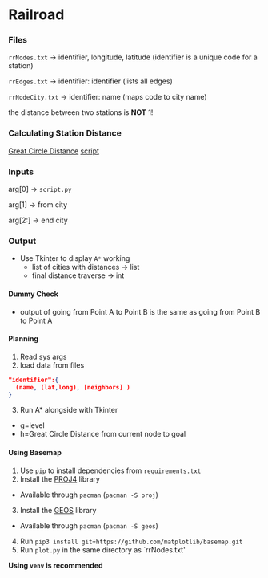 # Railroad

### Files

`rrNodes.txt` -> identifier, longitude, latitude (identifier is a unique code for a station)

`rrEdges.txt` -> identifier: identifier (lists all edges)

`rrNodeCity.txt` -> identifier: name (maps code to city name)

the distance between two stations is **NOT** 1!

### Calculating Station Distance
[Great Circle Distance](https://en.wikipedia.org/wiki/Great-circle_distance)
[script](https://compsci.sites.tjhsst.edu/ai/distanceDemo.py.txt)


### Inputs
arg[0] -> `script.py`

arg[1] -> from city

arg[2:] -> end city

### Output
- Use Tkinter to display `A*` working
    * list of cities with distances -> list
    * final distance traverse -> int
    
#### Dummy Check
* output of going from Point A to Point B is the same as going from Point B to Point A

#### Planning

1. Read sys args
2. load data from files
```json
"identifier":{
  (name, (lat,long), [neighbors] )
}
```
3. Run A* alongside with Tkinter
* g=level
* h=Great Circle Distance from current node to goal

#### Using Basemap
1. Use `pip` to install dependencies from `requirements.txt`
2. Install the [PROJ4](https://proj.org/install.html) library
  * Available through `pacman` (`pacman -S proj`)
3. Install the [GEOS](https://trac.osgeo.org/geos/) library
  * Available through `pacman` (`pacman -S geos`)
4. Run `pip3 install git+https://github.com/matplotlib/basemap.git`
5. Run `plot.py` in the same directory as `rrNodes.txt'

**Using `venv` is recommended**
